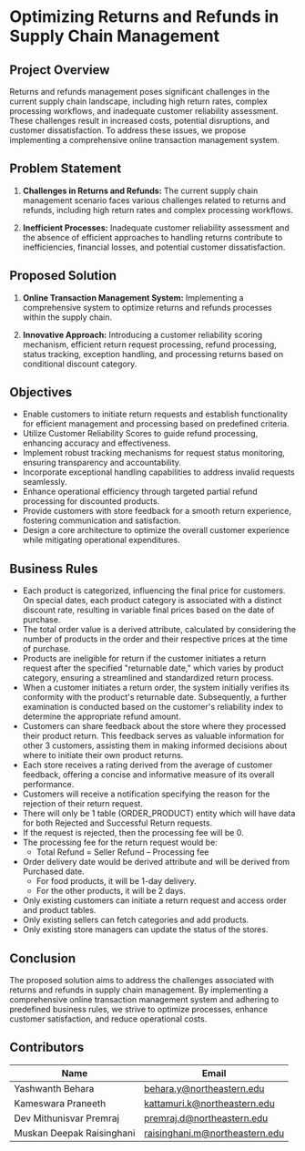 # Optimizing Returns and Refunds in Supply Chain Management

## Project Overview

Returns and refunds management poses significant challenges in the current supply chain landscape, including high return rates, complex processing workflows, and inadequate customer reliability assessment. These challenges result in increased costs, potential disruptions, and customer dissatisfaction. To address these issues, we propose implementing a comprehensive online transaction management system.

## Problem Statement

1. **Challenges in Returns and Refunds:** The current supply chain management scenario faces various challenges related to returns and refunds, including high return rates and complex processing workflows.
   
2. **Inefficient Processes:** Inadequate customer reliability assessment and the absence of efficient approaches to handling returns contribute to inefficiencies, financial losses, and potential customer dissatisfaction.

## Proposed Solution

1. **Online Transaction Management System:** Implementing a comprehensive system to optimize returns and refunds processes within the supply chain.
   
2. **Innovative Approach:** Introducing a customer reliability scoring mechanism, efficient return request processing, refund processing, status tracking, exception handling, and processing returns based on conditional discount category.

## Objectives

- Enable customers to initiate return requests and establish functionality for efficient management and processing based on predefined criteria.
- Utilize Customer Reliability Scores to guide refund processing, enhancing accuracy and effectiveness.
- Implement robust tracking mechanisms for request status monitoring, ensuring transparency and accountability.
- Incorporate exceptional handling capabilities to address invalid requests seamlessly.
- Enhance operational efficiency through targeted partial refund processing for discounted products.
- Provide customers with store feedback for a smooth return experience, fostering communication and satisfaction.
- Design a core architecture to optimize the overall customer experience while mitigating operational expenditures.

## Business Rules

- Each product is categorized, influencing the final price for customers. On special dates, each product category is associated with a distinct discount rate, resulting in variable final prices based on the date of purchase.
- The total order value is a derived attribute, calculated by considering the number of products in the order and their respective prices at the time of purchase.
- Products are ineligible for return if the customer initiates a return request after the specified "returnable date," which varies by product category, ensuring a streamlined and standardized return process.
- When a customer initiates a return order, the system initially verifies its conformity with the product's returnable date. Subsequently, a further examination is conducted based on the customer's reliability index to determine the appropriate refund amount.
- Customers can share feedback about the store where they processed their product return. This feedback serves as valuable information for other 3 customers, assisting them in making informed decisions about where to initiate their own product returns.
- Each store receives a rating derived from the average of customer feedback, offering a concise and informative measure of its overall performance.
- Customers will receive a notification specifying the reason for the rejection of their return request.
- There will only be 1 table (ORDER_PRODUCT) entity which will have data for both Rejected and Successful Return requests.
- If the request is rejected, then the processing fee will be 0.
- The processing fee for the return request would be:
    - Total Refund = Seller Refund – Processing fee
- Order delivery date would be derived attribute and will be derived from Purchased date.
    - For food products, it will be 1-day delivery.
    - For the other products, it will be 2 days.
- Only existing customers can initiate a return request and access order and product tables.
- Only existing sellers can fetch categories and add products.
- Only existing store managers can update the status of the stores.

## Conclusion

The proposed solution aims to address the challenges associated with returns and refunds in supply chain management. By implementing a comprehensive online transaction management system and adhering to predefined business rules, we strive to optimize processes, enhance customer satisfaction, and reduce operational costs.

## Contributors
| Name                       | Email                            |
|----------------------------|----------------------------------|
| Yashwanth Behara           | behara.y@northeastern.edu        |
| Kameswara Praneeth         | kattamuri.k@northeastern.edu     |
| Dev Mithunisvar Premraj    | premraj.d@northeastern.edu       |
| Muskan Deepak Raisinghani  | raisinghani.m@northeastern.edu   |
